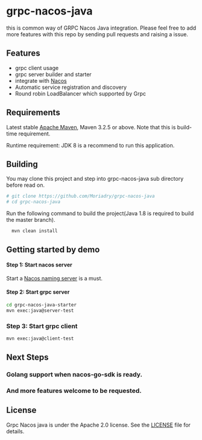 # grpc-nacos-java

this is common way of GRPC Nacos Java integration. Please feel free to add more features with this repo by sending pull requests and raising a issue.

## Features

* grpc client usage
* grpc server builder and starter
* integrate with [Nacos](https://github.com/alibaba/nacos)
* Automatic service registration and discovery
* Round robin LoadBalancer which supported by Grpc

## Requirements

Latest stable [Apache Maven](http://maven.apache.org), Maven 3.2.5 or above. Note that this is build-time requirement.

Runtime requirement: JDK 8 is a recommend to run this application.

## Building

You may clone this project and step into grpc-nacos-java sub directory before read on.

```bash
# git clone https://github.com/Moriadry/grpc-nacos-java
# cd grpc-nacos-java
```

Run the following command to build the project(Java 1.8 is required to build the master branch).

```
  mvn clean install
```

## Getting started by demo


#### Step 1: Start nacos server

Start a [Nacos naming server](https://github.com/alibaba/nacos#quick-start) is a must.

#### Step 2: Start grpc server

```bash
cd grpc-nacos-java-starter
mvn exec:java@server-test
```

### Step 3: Start grpc client

```bash
mvn exec:java@client-test
```

## Next Steps

### Golang support when nacos-go-sdk is ready.

### And more features welcome to be requested.

## License

Grpc Nacos java is under the Apache 2.0 license. See the [LICENSE](https://github.com/Moriadry/grpc-nacos-java/blob/master/LICENSE) file for details.
